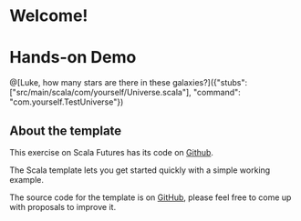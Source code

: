 # Welcome!



# Hands-on Demo

@[Luke, how many stars are there in these galaxies?]({"stubs": ["src/main/scala/com/yourself/Universe.scala"], "command": "com.yourself.TestUniverse"})




## About the template

This exercise on Scala Futures has its code on [Github](https://github.com/tyrcho/playground-scala-future).

The Scala template lets you get started quickly with a simple working example.

The source code for the template is on [GitHub](https://github.com/CodinGame/scala-template), please feel free to come up with proposals to improve it.
